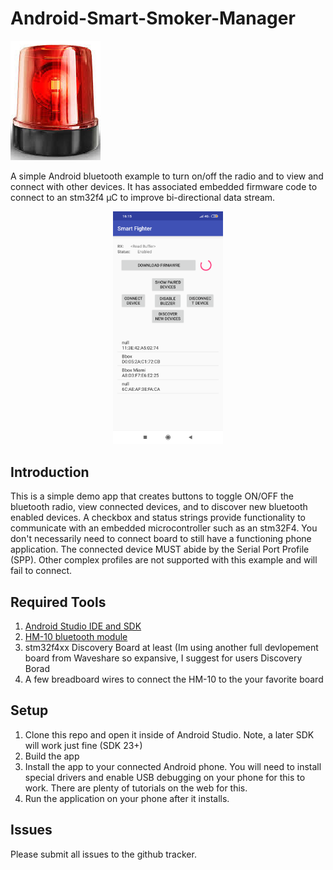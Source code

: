 # Android-Smart-Smoker-Manager

<img src="Alarme.png" />

A simple Android bluetooth example to turn on/off the radio and to view and connect with other devices. It has associated embedded firmware code to connect to an stm32f4 µC to improve bi-directional data stream.


<p align="center">
<img src="smartfighter.png" width="35%" height="35%" />
</p>

## Introduction

This is a simple demo app that creates buttons to toggle ON/OFF the bluetooth radio, view connected devices, and to discover new bluetooth enabled devices. A checkbox and status strings provide functionality to communicate with an embedded microcontroller such as an stm32F4. You don't necessarily need to connect board to still have a functioning phone application. The connected device MUST abide by the Serial Port Profile (SPP). Other complex profiles are not supported with this example and will fail to connect. 

## Required Tools

1. [Android Studio IDE and SDK](http://developer.android.com/sdk/index.html)
2. [HM-10 bluetooth module](https://people.ece.cornell.edu/land/courses/ece4760/PIC32/uart/HM10/DSD%20TECH%20HM-10%20datasheet.pdf)
3. stm32f4xx Discovery Board at least (Im using another full devlopement board from Waveshare so expansive, I suggest for users Discovery Borad  
4. A few breadboard wires to connect the HM-10 to the your  favorite board

## Setup

1. Clone this repo and open it inside of Android Studio. Note, a later SDK will work just fine (SDK 23+)
2. Build the app
3. Install the app to your connected Android phone. You will need to install special drivers and enable USB debugging on your phone for this to work. There are plenty of tutorials on the web for this.
5. Run the application on your phone after it installs.

## Issues
Please submit all issues to the github tracker. 

